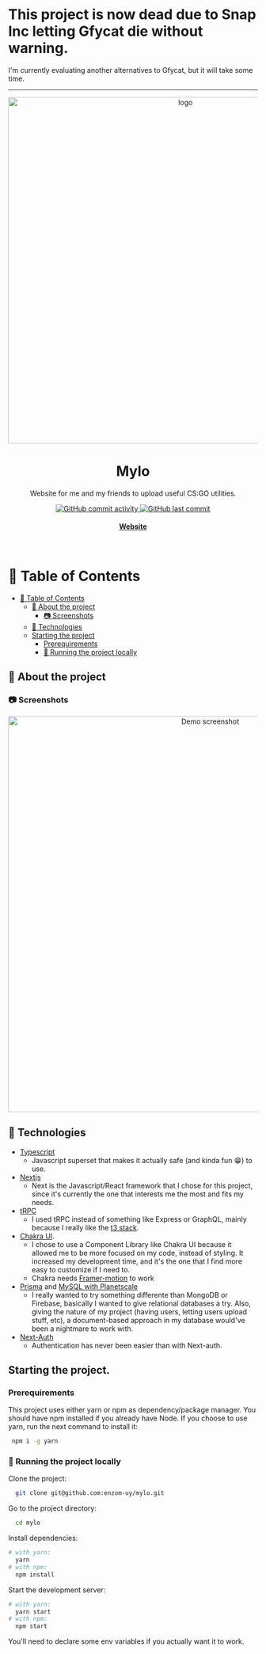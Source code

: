 # This project is now dead due to Snap Inc letting Gfycat die without warning.
I'm currently evaluating another alternatives to Gfycat, but it will take some time.

---
<div align="center">
  <img src="https://i.imgur.com/aWnWy4n.png" alt="logo" width="700" />
  <h1>Mylo</h1>
  <p>
    Website for me and my friends to upload useful CS:GO utilities.
  </p>
<!-- Badges -->
<p>
  <a href="https://github.com/enzom-uy/mylo/commits">
    <img alt="GitHub commit activity" src="https://img.shields.io/github/commit-activity/y/enzom-uy/mylo">
  </a>
  <a href="https://github.com/enzom-uy/mylo/commits">
    <img alt="GitHub last commit" src="https://img.shields.io/github/last-commit/enzom-uy/mylo" /> 
  </a>
</p>
<h4>
    <a href="https://mylo.vercel.app/">Website</a>
  </h4>
</div>

<br />

<!-- Table of Contents -->

# :notebook_with_decorative_cover: Table of Contents

- [:notebook_with_decorative_cover: Table of Contents](#notebook_with_decorative_cover-table-of-contents)
  - [:star2: About the project](#star2-about-the-project)
    - [:camera: Screenshots](#camera-screenshots)
  - [:space_invader: Technologies](#space_invader-technologies)
  - [Starting the project](#starting-the-project)
    - [Prerequirements](#prerequirements)
    - [:running: Running the project locally](#running-running-the-project-locally)
<!-- About the Project -->

## :star2: About the project

<!-- Screenshots -->

### :camera: Screenshots

<div align="center"> 
  <img src="https://i.imgur.com/aWnWy4n.png" alt="Demo screenshot" width="800" />
</div>

<!-- TechStack -->

## :space_invader: Technologies

* [Typescript](https://www.typescriptlang.org/)
  * Javascript superset that makes it actually safe (and kinda fun 😁) to use.
* [Nextjs](https://nextjs.org/)
  * Next is the Javascript/React framework that I chose for this project, since it's currently the one that interests me the most and fits my needs.
* [tRPC](https://trpc.io/)
  * I used tRPC instead of something like Express or GraphQL, mainly because I really like the [t3 stack](https://github.com/t3-oss/create-t3-app).
* [Chakra UI](https://chakra-ui.com/).
  * I chose to use a Component Library like Chakra UI because it allowed me to be more focused on my code, instead of styling. It increased my development time, and it's the one that I find more easy to customize if I need to.
  * Chakra needs [Framer-motion](https://www.framer.com/motion/) to work 
* [Prisma](https://www.prisma.io/) and [MySQL with Planetscale](https://planetscale.com/)
  * I really wanted to try something differente than MongoDB or Firebase, basically I wanted to give relational databases a try. Also, giving the nature of my project (having users, letting users upload stuff, etc), a document-based approach in my database would've been a nightmare to work with.
* [Next-Auth](https://next-auth.js.org/)
  * Authentication has never been easier than with Next-auth.

<!-- Getting Started -->

## Starting the project.

<!-- Prerequisites -->

### Prerequirements

This project uses either yarn or npm as dependency/package manager. You should have npm installed if you already have Node. If you choose to use yarn, run the next command to install it:

```bash
 npm i -g yarn
```

<!-- Run Locally -->

### :running: Running the project locally

Clone the project:

```bash
  git clone git@github.com:enzom-uy/mylo.git
```

Go to the project directory:

```bash
  cd mylo
```

Install dependencies:

```bash
# with yarn:
  yarn
# with npm:
  npm install
```

Start the development server:

```bash
# with yarn:
  yarn start
# with npm:
  npm start
```

You'll need to declare some env variables if you actually want it to work.
